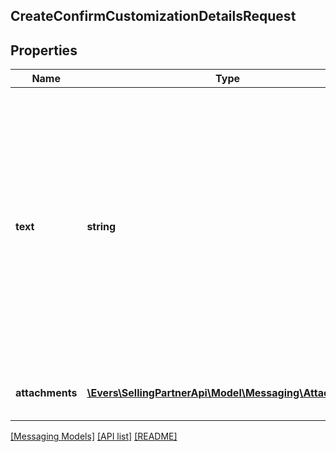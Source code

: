 ## CreateConfirmCustomizationDetailsRequest

## Properties

Name | Type | Description | Notes
------------ | ------------- | ------------- | -------------
**text** | **string** | The text to be sent to the buyer. Only links related to customization details are allowed. Do not include HTML or email addresses. The text must be written in the buyer&#39;s language of preference, which can be retrieved from the GetAttributes operation. | [optional]
**attachments** | [**\Evers\SellingPartnerApi\Model\Messaging\Attachment[]**](Attachment.md) | Attachments to include in the message to the buyer. | [optional]

[[Messaging Models]](../) [[API list]](../../Api) [[README]](../../../README.md)
